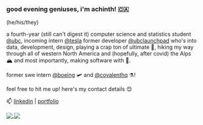 ### good evening geniuses, i'm achinth! 🇨🇦

(he/his/they)

a fourth-year (still can't digest it) computer science and statistics student [@ubc](https://cs.ubc.ca), incoming intern [@tesla](https://tesla.com) former developer [@ubclaunchpad](https://ubclaunchpad.com) who's into data, development, design, playing a crap ton of ultimate 🥏, hiking my way through all of western North America and (hopefully, after covid) the Alps 🏔  and most importantly, making software with 💖.

former swe intern [@boeing](http://www.boeing.com/commercial/services/flight-operations-solutions/) 🛩   and [@covalenthq](https://covalenthq.com) ⚗️!
 
feel free to hit me up! here's my contact details 😊

📫 [linkedin](https://linkedin.com/in/achinthb) | [portfolio](https://achinth.ca)

<a href="https://github.com/anuraghazra/github-readme-stats">
  <img align="center" src="https://github-readme-stats.vercel.app/api?username=achinth-b&show_icons=true&theme=nightowl" />
</a>
<a href="https://github.com/anuraghazra/convoychat">
  <img align="center" src="https://github-readme-stats.vercel.app/api/top-langs/?username=achinth-b&layout=compact&show_icons=true&theme=nightowl" />
</a>
